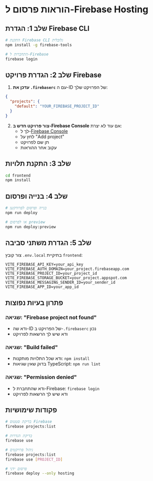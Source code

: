 # הוראות פרסום ל-Firebase Hosting

## שלב 1: הגדרת Firebase CLI

```bash
# התקנת Firebase CLI גלובלית
npm install -g firebase-tools

# התחברות ל-Firebase
firebase login
```

## שלב 2: הגדרת פרויקט Firebase

1. **עדכן את `.firebaserc`** עם ה-ID של הפרויקט שלך:

```json
{
  "projects": {
    "default": "YOUR_FIREBASE_PROJECT_ID"
  }
}
```

2. **צור פרויקט חדש ב-Firebase Console** אם עוד לא יצרת:
   - לך ל-[Firebase Console](https://console.firebase.google.com/)
   - לחץ על "Add project"
   - תן שם לפרויקט
   - עקוב אחר ההוראות

## שלב 3: התקנת תלויות

```bash
cd frontend
npm install
```

## שלב 4: בנייה ופרסום

```bash
# בנייה ופרסום לפרודקשן
npm run deploy

# או לפרסום preview
npm run deploy:preview
```

## שלב 5: הגדרת משתני סביבה

צור קובץ `.env.local` בתיקיית `frontend`:

```env
VITE_FIREBASE_API_KEY=your_api_key
VITE_FIREBASE_AUTH_DOMAIN=your_project.firebaseapp.com
VITE_FIREBASE_PROJECT_ID=your_project_id
VITE_FIREBASE_STORAGE_BUCKET=your_project.appspot.com
VITE_FIREBASE_MESSAGING_SENDER_ID=your_sender_id
VITE_FIREBASE_APP_ID=your_app_id
```

## פתרון בעיות נפוצות

### שגיאה: "Firebase project not found"

- ודא שה-ID של הפרויקט ב-`.firebaserc` נכון
- ודא שיש לך הרשאות לפרויקט

### שגיאה: "Build failed"

- ודא שכל התלויות מותקנות: `npm install`
- בדוק שאין שגיאות TypeScript: `npm run lint`

### שגיאה: "Permission denied"

- ודא שהתחברת ל-Firebase: `firebase login`
- ודא שיש לך הרשאות לפרויקט

## פקודות שימושיות

```bash
# בדיקת סטטוס Firebase
firebase projects:list

# בדיקת הגדרות
firebase use

# ניהול פרויקטים
firebase projects:list
firebase use [PROJECT_ID]

# פרסום ידני
firebase deploy --only hosting
```
